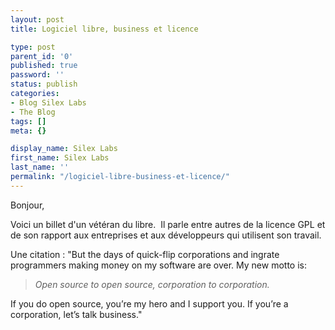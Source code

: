 ```yaml
---
layout: post
title: Logiciel libre, business et licence

type: post
parent_id: '0'
published: true
password: ''
status: publish
categories:
- Blog Silex Labs
- The Blog
tags: []
meta: {}

display_name: Silex Labs
first_name: Silex Labs
last_name: ''
permalink: "/logiciel-libre-business-et-licence/"
---
```


Bonjour,

Voici un billet d'un vétéran du libre.  Il parle entre autres de la licence GPL et de son rapport aux entreprises et aux développeurs qui utilisent son travail.



Une citation
: 
"But the days of quick-flip corporations and ingrate programmers making money on my software are over. My new motto
is: 
> _Open source to open source, corporation to corporation._

If you do open source, you’re my hero and I support you. If you’re a corporation, let’s talk business."